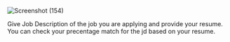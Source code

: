 ![Screenshot (154)](https://github.com/user-attachments/assets/58d3a7ba-14af-433a-a444-28ee56a0b435)

Give Job Description of the job you are applying and provide your resume.
You can check your precentage match for the jd based on your resume.

